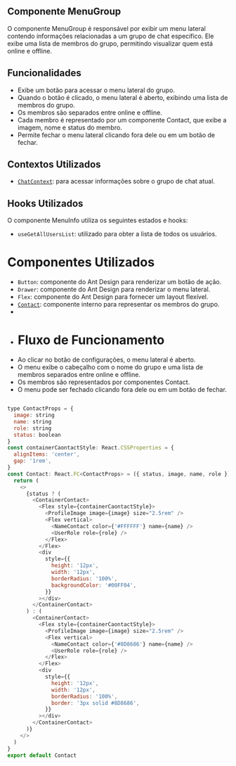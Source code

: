 ## **Componente MenuGroup**
O componente MenuGroup é responsável por exibir um menu lateral contendo informações relacionadas a um grupo de chat específico. Ele exibe uma lista de membros do grupo, permitindo visualizar quem está online e offline.
## **Funcionalidades**

- Exibe um botão para acessar o menu lateral do grupo.
- Quando o botão é clicado, o menu lateral é aberto, exibindo uma lista de membros do grupo.
- Os membros são separados entre online e offline.
- Cada membro é representado por um componente Contact, que exibe a imagem, nome e status do membro.
- Permite fechar o menu lateral clicando fora dele ou em um botão de fechar.


## **Contextos Utilizados**
- [`ChatContext`](): para acessar informações sobre o grupo de chat atual.

## **Hooks Utilizados**
O componente MenuInfo utiliza os seguintes estados e hooks:

- `useGetAllUsersList`: utilizado para obter a lista de todos os usuários.

# **Componentes Utilizados**

- `Button`:  componente do Ant Design para renderizar um botão de ação.
- `Drawer`: componente do Ant Design para renderizar o menu lateral.
- `Flex`: componente do Ant Design para fornecer um layout flexível.
- [`Contact`](./Components/NomeContact.md):  componente interno para representar os membros do grupo.
- 
- # **Fluxo de Funcionamento**
- Ao clicar no botão de configurações, o menu lateral é aberto.
- O menu exibe o cabeçalho com o nome do grupo e uma lista de membros separados entre online e offline.
- Os membros são representados por componentes Contact.
- O menu pode ser fechado clicando fora dele ou em um botão de fechar.
  
```javascript

type ContactProps = {
  image: string
  name: string
  role: string
  status: boolean
}
const containerCaontactStyle: React.CSSProperties = {
  alignItems: 'center',
  gap: '1rem',
}
const Contact: React.FC<ContactProps> = ({ status, image, name, role }) => {
  return (
    <>
      {status ? (
        <ContainerContact>
          <Flex style={containerCaontactStyle}>
            <ProfileImage image={image} size="2.5rem" />
            <Flex vertical>
              <NameContact color={'#FFFFFF'} name={name} />
              <UserRole role={role} />
            </Flex>
          </Flex>
          <div
            style={{
              height: '12px',
              width: '12px',
              borderRadius: '100%',
              backgroundColor: '#00FF04',
            }}
          ></div>
        </ContainerContact>
      ) : (
        <ContainerContact>
          <Flex style={containerCaontactStyle}>
            <ProfileImage image={image} size="2.5rem" />
            <Flex vertical>
              <NameContact color={'#8D8686'} name={name} />
              <UserRole role={role} />
            </Flex>
          </Flex>
          <div
            style={{
              height: '12px',
              width: '12px',
              borderRadius: '100%',
              border: '3px solid #8D8686',
            }}
          ></div>
        </ContainerContact>
      )}
    </>
  )
}
export default Contact


```
